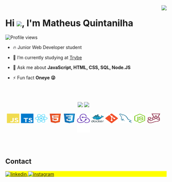 <img align="right" height="590em" src="https://raw.githubusercontent.com/gist/MatheusQuintanilhaa/e83743427031a69355cf03f472b6d361/raw/1c498fab040ccc00f3b53d09d3eae119e77e4d73/githubcard.svg"/>
<h1 align="left">Hi <img src="https://raw.githubusercontent.com/kaueMarques/kaueMarques/master/hi.gif" height="30px">, I'm Matheus Quintanilha</h1>
<p align="left"> <img src="https://komarev.com/ghpvc/?username=MatheusQuintanilhaa&color=yellow" alt="Profile views" /> </p>

- 🔥 Junior Web Developer student

- 🔭 I’m currently studying at [Trybe](https://github.com/betrybe)

- 💬 Ask me about **JavaScript, HTML, CSS, SQL, Node.JS**

- ⚡ Fun fact **Oneye 😜**

<!--

<br><br>



-->

<br><br>

<div align='center'>
  <img width="345px" src="https://github-readme-stats.vercel.app/api?username=MatheusQuintanilhaa&show_icons=true&theme=dracula&include_all_commits=true&count_private=true"/>
  <img width="410px" src="https://github-readme-stats.vercel.app/api/top-langs/?username=MatheusQuintanilhaa&layout=compact&langs_count=7&theme=dracula"/>
</div>


  <div align="center" style="display: inline_block"><br>
    
  <img align="center" alt="Matheus-Js" height="30" width="40" title="JavaScript" src="https://raw.githubusercontent.com/devicons/devicon/master/icons/javascript/javascript-plain.svg">
    
   <img align="center" alt="Matheus-typescript" height="30" width="40" title="TypeScript" src="https://github.com/devicons/devicon/blob/master/icons/typescript/typescript-plain.svg">

    
  <img align="center" alt="Matheus-React" height="30" width="40" title="React" src="https://raw.githubusercontent.com/devicons/devicon/master/icons/react/react-original.svg">
    
  <img align="center" alt="Matheus-HTML" height="30" width="40" title="HTML" src="https://raw.githubusercontent.com/devicons/devicon/master/icons/html5/html5-original.svg">
    
  <img align="center" alt="Matheus-CSS" height="30" width="40" title="CSS" src="https://raw.githubusercontent.com/devicons/devicon/master/icons/css3/css3-original.svg">
    
  <img align="center" alt="Matheus-Redux" height="30" width="40" title="Redux"  src="https://github.com/devicons/devicon/blob/master/icons/redux/redux-original.svg">
    
   <img align="center" alt="Matheus-Docker" height="30" width="40" title="Docker"  src="https://github.com/devicons/devicon/blob/master/icons/docker/docker-original-wordmark.svg">

   <img align="center" alt="Matheus-Git" height="30" width="40" title="Git"  src="https://github.com/devicons/devicon/blob/master/icons/git/git-original.svg">
    
   <img align="center" alt="Matheus-SQL" height="30" width="40" title="MySQL"  src="https://github.com/devicons/devicon/blob/master/icons/mysql/mysql-original.svg">

   <img align="center" alt="Matheus-nodejs" height="30" width="40" title="Node.js"  src="https://github.com/devicons/devicon/blob/master/icons/nodejs/nodejs-original.svg">
    
  <img align="center" alt="Matheus-jest" height="30" width="40" title="jest"  src="https://github.com/devicons/devicon/blob/master/icons/jest/jest-plain.svg">

  <img align="center" alt="Matheus-github" height="30" width="40" title="github"  src="https://github.com/felipetfernandes/felipetfernandes/blob/main/github-original.svg">

</div>

<br><br>

## Contact

<p align="left" style="background:yellow">
  
<a href="https://linkedin.com/in/matheus-quintanilhadev" target="_blank">
  <img align="center" src="https://img.shields.io/badge/-matheusquintanilha-05122A?style=flat&logo=linkedin" alt="linkedin"/>
</a>
<a href="https://instagram.com/matheus_quintanilha" target="_blank">
 <img align="center" src="https://img.shields.io/badge/-matheus_quintanilha-05122A?style=flat&logo=instagram" alt="instagram"/>
</a>
</p>

<!--


**MatheusQuintanilhaa/MatheusQuintanilhaa** is a ✨ _special_ ✨ repository because its `README.md` (this file) appears on your GitHub profile.

Here are some ideas to get you started:

- 🔭 I’m currently working on ...
- 🌱 I’m currently learning ...
- 👯 I’m looking to collaborate on ...
- 🤔 I’m looking for help with ...
- 💬 Ask me about ...
- 📫 How to reach me: ...
- 😄 Pronouns: ...
- ⚡ Fun fact: ...
-->
